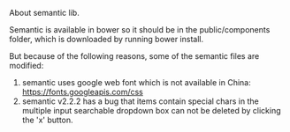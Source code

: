 About semantic lib.

Semantic is available in bower so it should be in the public/components folder, which is downloaded by running
bower install.

But because of the following reasons, some of the semantic files are modified:
1. semantic uses google web font which is not available in China: https://fonts.googleapis.com/css
2. semantic v2.2.2 has a bug that items contain special chars in the multiple input searchable dropdown box
   can not be deleted by clicking the 'x' button.
